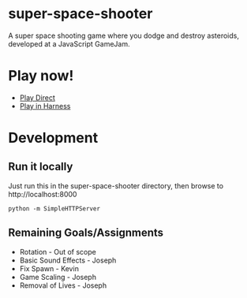 # super-space-shooter
A super space shooting game where you dodge and destroy asteroids, developed at a JavaScript GameJam.

# Play now!
* [Play Direct](http://a9vsgamedevhack.s3-website-us-west-1.amazonaws.com/super-space-shooter/index.html)
* [Play in Harness](http://a9vsgamedevhack.s3-website-us-west-1.amazonaws.com/)

# Development

## Run it locally
Just run this in the super-space-shooter directory, then browse to http://localhost:8000

    python -m SimpleHTTPServer

## Remaining Goals/Assignments
* Rotation - Out of scope
* Basic Sound Effects - Joseph
* Fix Spawn - Kevin
* Game Scaling - Joseph
* Removal of Lives - Joseph
